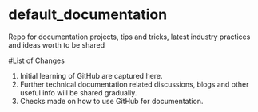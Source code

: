 # default_documentation
Repo for documentation projects, tips and tricks, latest industry practices and ideas worth to be shared  

#List of Changes  
1. Initial learning of GitHub are captured here.  
2. Further technical documentation related discussions, blogs and other useful info will be shared gradually.
3. Checks made on how to use GitHub for documentation.
